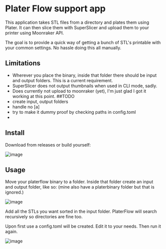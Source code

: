 # Plater Flow support app

This application takes STL files from a directory and plates them using Plater.
It can then slice them with SuperSlicer and upload them to your printer using Moonraker API.

The goal is to provide a quick way of getting a bunch of STL's printable with your common settings.
No hassle doing this all manually.

## Limitations

* Wherever you place the binary, inside that folder there should be input and output folders. This is a current requirement.
* SuperSlicer does not output thumbnails when used in CLI mode, sadly.
* Does currently not upload to moonraker (yet), I'm just glad I got it working at this point.
##TODO
* create input, output folders
* handle no [a]
* try to make it dummy proof by checking paths in config.toml
* 
## Install
Download from releases or build yourself:

![image](https://user-images.githubusercontent.com/227830/158068869-dd6cb941-8bd0-451b-abf4-5213a5f3be55.png)

## Usage

Move your platerflow binary to a folder. 
Inside that folder create an input and output folder, like so: (mine also have a platerbinary folder but that is ignored.)

![image](https://user-images.githubusercontent.com/227830/158069117-6f4d2771-537f-458f-b8e3-b8067c5c5fcd.png)

Add all the STLs you want sorted in the input folder. PlaterFlow will search recursively so directories are fine too.

Upon first use a config.toml will be created. Edit it to your needs. Then run it again.

![image](https://user-images.githubusercontent.com/227830/158069084-b97994f7-11f7-482e-baba-c36c8a8f8023.png)
